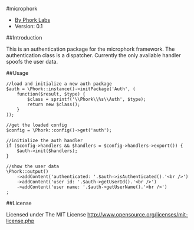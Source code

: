 #microphork

* [By Phork Labs](http://phorklabs.com/)
* Version: 0.1


##Introduction

This is an authentication package for the microphork framework. The authentication class is a dispatcher. Currently the only available handler spoofs the user data.


##Usage

```
//load and initialize a new auth package
$auth = \Phork::instance()->initPackage('Auth', (
    function($result, $type) {
        $class = sprintf('\\Phork\\%s\\Auth', $type);
        return new $class();
    }
));

//get the loaded config
$config = \Phork::config()->get('auth');

//initialize the auth handler
if ($config->handlers && $handlers = $config->handlers->export()) {
    $auth->init($handlers);
}

//show the user data
\Phork::output()
    ->addContent('authenticated: '.$auth->isAuthenticated().'<br />')
    ->addContent('user id: '.$auth->getUserId().'<br />')
    ->addContent('user name: '.$auth->getUserName().'<br />')
;
```


##License

Licensed under The MIT License
<http://www.opensource.org/licenses/mit-license.php>